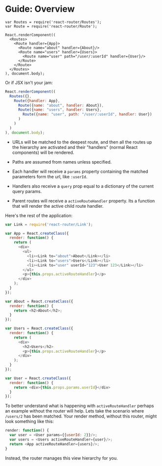 Guide: Overview
===============

```
var Routes = require('react-router/Routes');
var Route = require('react-router/Route');

React.renderComponent((
  <Routes>
    <Route handler={App}>
      <Route name="about" handler={About}/>
      <Route name="users" handler={Users}>
        <Route name="user" path="/user/:userId" handler={User}/>
      </Route>
    </Route>
  </Routes>
), document.body);
```

Or if JSX isn't your jam:

```js
React.renderComponent((
  Routes({}, 
    Route({handler: App},
      Route({name: "about", handler: About}),
      Route({name: "users", handler: Users},
        Route({name: "user", path: "/user/:userId", handler: User})
      )
    )
  )
), document.body);
```

- URLs will be matched to the deepest route, and then all the routes up
the hierarchy are activated and their "handlers" (normal React
components) will be rendered.

- Paths are assumed from names unless specified.

- Each handler will receive a `params` property containing the matched
parameters form the url, like `:userId`.

- Handlers also receive a `query` prop equal to a dictionary of the
current query params.

- Parent routes will receive a `activeRouteHandler` property. Its a function that
will render the active child route handler.

Here's the rest of the application:

```js
var Link = require('react-router/Link');

var App = React.createClass({
  render: function() {
    return (
      <div>
        <ul>
          <li><Link to="about">About</Link></li>
          <li><Link to="users">Users</Link></li>
          <li><Link to="user" userId="123">User 123</Link></li>
        </ul>
        <p>{this.props.activeRouteHandler}</p>
      </div>
    );
  }
});

var About = React.createClass({
  render: function() {
    return <h2>About</h2>;
  }
});

var Users = React.createClass({
  render: function() {
    return (
      <div>
        <h2>Users</h2>
        <p>{this.props.activeRouteHandler}</p>
      </div>
    );
  }
});

var User = React.createClass({
  render: function() {
    return <div>{this.props.params.userId}</div>
  }
});
```

To better understand what is happening with `activeRouteHandler` perhaps an
example without the router will help. Lets take the scenario where
`/users/2` has been matched. Your render method, without this router,
might look something like this:

```js
render: function() {
  var user = <User params={{userId: 2}}/>;
  var users = <Users activeRouteHandler={user}/>;
  return <App activeRouteHandler={users}/>;
}
```

Instead, the router manages this view hierarchy for you.


